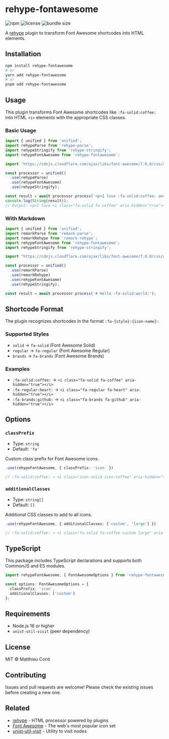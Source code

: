 # rehype-fontawesome

![npm](https://img.shields.io/npm/v/rehype-fontawesome)
![license](https://img.shields.io/github/license/m-conti/rehype-fontawesome)
![bundle size](https://img.shields.io/bundlephobia/min/rehype-fontawesome)


A [rehype](https://github.com/rehypejs/rehype) plugin to transform Font Awesome shortcodes into HTML elements.

## Installation

```bash
npm install rehype-fontawesome
# or
yarn add rehype-fontawesome
# or
pnpm add rehype-fontawesome
```

## Usage

This plugin transforms Font Awesome shortcodes like `:fa-solid:coffee:` into HTML `<i>` elements with the appropriate CSS classes.

### Basic Usage

```typescript
import { unified } from 'unified';
import rehypeParse from 'rehype-parse';
import rehypeStringify from 'rehype-stringify';
import rehypeFontAwesome from 'rehype-fontawesome';

import "https://cdnjs.cloudflare.com/ajax/libs/font-awesome/7.0.0/css/all.min.css";

const processor = unified()
  .use(rehypeParse)
  .use(rehypeFontAwesome)
  .use(rehypeStringify);

const result = await processor.process('<p>I love :fa-solid:coffee: and coding!</p>');
console.log(String(result));
// Output: <p>I love <i class="fa-solid fa-coffee" aria-hidden="true"></i> and coding!</p>
```

### With Markdown

```typescript
import { unified } from 'unified';
import remarkParse from 'remark-parse';
import remarkRehype from 'remark-rehype';
import rehypeFontAwesome from 'rehype-fontawesome';
import rehypeStringify from 'rehype-stringify';

import "https://cdnjs.cloudflare.com/ajax/libs/font-awesome/7.0.0/css/all.min.css";

const processor = unified()
  .use(remarkParse)
  .use(remarkRehype)
  .use(rehypeFontAwesome)
  .use(rehypeStringify);

const result = await processor.process('# Hello :fa-solid:world:');
```

## Shortcode Format

The plugin recognizes shortcodes in the format `:fa-{style}:{icon-name}:`

### Supported Styles

- `solid` → `fa-solid` (Font Awesome Solid)
- `regular` → `fa-regular` (Font Awesome Regular) 
- `brands` → `fa-brands` (Font Awesome Brands)

### Examples

- `:fa-solid:coffee:` → `<i class="fa-solid fa-coffee" aria-hidden="true"></i>`
- `:fa-regular:heart:` → `<i class="fa-regular fa-heart" aria-hidden="true"></i>`
- `:fa-brands:github:` → `<i class="fa-brands fa-github" aria-hidden="true"></i>`

## Options

### `classPrefix`

- Type: `string`
- Default: `'fa'`

Custom class prefix for Font Awesome icons.

```typescript
.use(rehypeFontAwesome, { classPrefix: 'icon' })

// :fa-solid:coffee: → <i class="icon-solid icon-coffee" aria-hidden="true"></i>
```

### `additionalClasses`

- Type: `string[]`
- Default: `[]`

Additional CSS classes to add to all icons.

```typescript
.use(rehypeFontAwesome, { additionalClasses: ['custom', 'large'] })

// :fa-solid:coffee: → <i class="fa-solid fa-coffee custom large" aria-hidden="true"></i>
```

## TypeScript

This package includes TypeScript declarations and supports both CommonJS and ES modules.

```typescript
import rehypeFontAwesome, { FontAwesomeOptions } from 'rehype-fontawesome';

const options: FontAwesomeOptions = {
  classPrefix: 'icon',
  additionalClasses: ['custom']
};
```

## Requirements

- Node.js 16 or higher
- `unist-util-visit` (peer dependency)

## License

MIT © Matthieu Conti

## Contributing

Issues and pull requests are welcome! Please check the existing issues before creating a new one.

## Related

- [rehype](https://github.com/rehypejs/rehype) - HTML processor powered by plugins
- [Font Awesome](https://fontawesome.com/) - The web's most popular icon set
- [unist-util-visit](https://github.com/syntax-tree/unist-util-visit) - Utility to visit nodes
